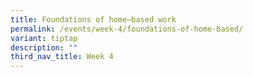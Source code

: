 ```yaml
---
title: Foundations of home–based work
permalink: /events/week-4/foundations-of-home-based/
variant: tiptap
description: ""
third_nav_title: Week 4
---
```


